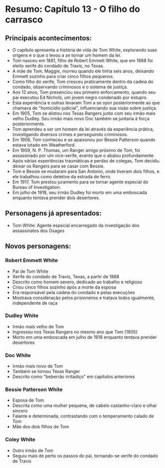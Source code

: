 # Resumo: Capítulo 13 - O filho do carrasco

## Principais acontecimentos:
- O capítulo apresenta a história de vida de Tom White, explorando suas origens e o que o levou a se tornar um homem da lei.
- Tom nasceu em 1881, filho de Robert Emmett White, que em 1888 foi eleito xerife do condado de Travis, no Texas.
- A mãe de Tom, Maggie, morreu quando ele tinha seis anos, deixando Emmett sozinho para criar cinco filhos pequenos.
- Como filho do xerife, Tom cresceu praticamente dentro da cadeia do condado, observando criminosos e o sistema de justiça.
- Aos 12 anos, Tom presenciou seu primeiro enforcamento, quando seu pai executou Ed Nichols, um jovem negro condenado por estupro.
- Esta experiência e outras levaram Tom a se opor posteriormente ao que chamava de "homicídio judicial", influenciando sua visão sobre justiça.
- Em 1905, Tom se alistou nos Texas Rangers junto com seu irmão mais velho Dudley. Seu irmão mais novo Doc também se juntaria à força posteriormente.
- Tom aprendeu a ser um homem da lei através da experiência prática, investigando diversos crimes e perseguindo criminosos.
- Em 1908, Tom conheceu e se apaixonou por Bessie Patterson quando estava lotado em Weatherford.
- Em 1909, N. P. Thomas, um Ranger amigo próximo de Tom, foi assassinado por um vice-xerife, evento que o abalou profundamente.
- Após várias experiências traumáticas e perdas de colegas, Tom decidiu deixar os Rangers para se casar com Bessie.
- Tom e Bessie se mudaram para San Antonio, onde tiveram dois filhos, e ele trabalhou como detetive da estrada de ferro.
- Em 1917, Tom prestou juramento para se tornar agente especial do Bureau of Investigation.
- Em julho de 1918, seu irmão Dudley foi morto em uma emboscada enquanto tentava prender dois desertores.

## Personagens já apresentados:
- Tom White: Agente especial encarregado da investigação dos assassinatos dos Osages

## Novos personagens:

### Robert Emmett White
- Pai de Tom White
- Xerife do condado de Travis, Texas, a partir de 1888
- Descrito como homem severo, dedicado ao trabalho e religioso
- Criou cinco filhos sozinho após a morte da esposa
- Era responsável pela cadeia do condado e pelas execuções
- Mostrava consideração pelos prisioneiros e tratava todos igualmente, independente de raça

### Dudley White
- Irmão mais velho de Tom
- Ingressou nos Texas Rangers no mesmo ano que Tom (1905)
- Morto em uma emboscada em julho de 1918 enquanto tentava prender desertores

### Doc White
- Irmão mais novo de Tom
- Também se tornou Texas Ranger
- Descrito como "beberrão irritadiço" em capítulos anteriores

### Bessie Patterson White
- Esposa de Tom
- Descrita como uma mulher pequena, de cabelo castanho-claro e olhar sincero
- Falante e determinada, contrastando com o temperamento calado de Tom
- Mãe dos dois filhos de Tom

### Coley White
- Outro irmão de Tom
- Seguiu mais de perto os passos do pai, tornando-se xerife do condado de Travis 